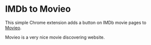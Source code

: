 # IMDb to Movieo

This simple Chrome extension adds a button on IMDb movie pages to [Movieo](https://movieo.me).

Movieo is a very nice movie discovering website.
